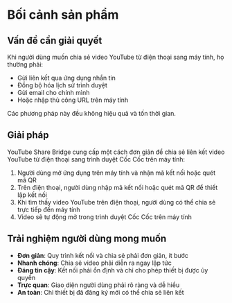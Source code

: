 # Bối cảnh sản phẩm

## Vấn đề cần giải quyết
Khi người dùng muốn chia sẻ video YouTube từ điện thoại sang máy tính, họ thường phải:
- Gửi liên kết qua ứng dụng nhắn tin
- Đồng bộ hóa lịch sử trình duyệt
- Gửi email cho chính mình
- Hoặc nhập thủ công URL trên máy tính

Các phương pháp này đều không hiệu quả và tốn thời gian.

## Giải pháp
YouTube Share Bridge cung cấp một cách đơn giản để chia sẻ liên kết video YouTube từ điện thoại sang trình duyệt Cốc Cốc trên máy tính:

1. Người dùng mở ứng dụng trên máy tính và nhận mã kết nối hoặc quét mã QR
2. Trên điện thoại, người dùng nhập mã kết nối hoặc quét mã QR để thiết lập kết nối
3. Khi tìm thấy video YouTube trên điện thoại, người dùng có thể chia sẻ trực tiếp đến máy tính
4. Video sẽ tự động mở trong trình duyệt Cốc Cốc trên máy tính

## Trải nghiệm người dùng mong muốn
- **Đơn giản**: Quy trình kết nối và chia sẻ phải đơn giản, ít bước
- **Nhanh chóng**: Chia sẻ video phải diễn ra ngay lập tức
- **Đáng tin cậy**: Kết nối phải ổn định và chỉ cho phép thiết bị được ủy quyền
- **Trực quan**: Giao diện người dùng phải rõ ràng và dễ hiểu
- **An toàn**: Chỉ thiết bị đã đăng ký mới có thể chia sẻ liên kết